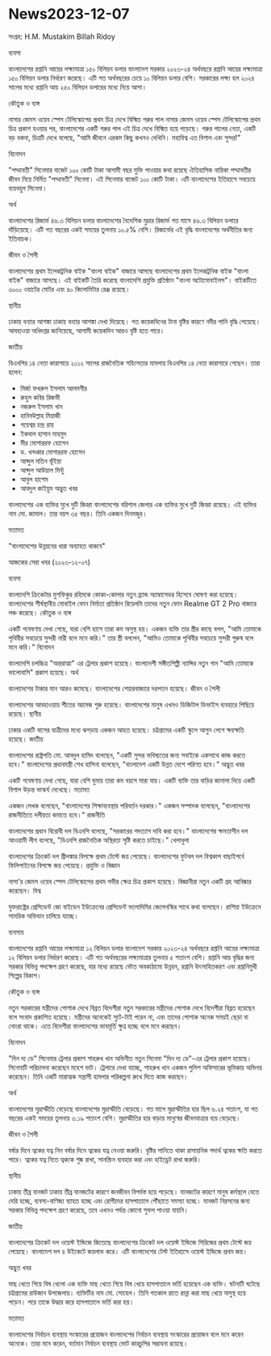 # News2023-12-07

সংগ্রহ: H.M. Mustakim Billah Ridoy

ব্যবসা

বাংলাদেশের রপ্তানি আয়ের লক্ষ্যমাত্রা ১৫০ বিলিয়ন ডলার
বাংলাদেশ সরকার ২০২৩-২৪ অর্থবছরে রপ্তানি আয়ের লক্ষ্যমাত্রা ১৫০ বিলিয়ন ডলার নির্ধারণ করেছে। এটি গত অর্থবছরের চেয়ে ১০ বিলিয়ন ডলার বেশি। সরকারের লক্ষ্য হল ২০২৪ সালের মধ্যে রপ্তানি আয় ২৫০ বিলিয়ন ডলারের মধ্যে নিয়ে আসা।

কৌতুক ও ব্যঙ্গ

নাসার জেমস ওয়েব স্পেস টেলিস্কোপের প্রথম চিত্র দেখে বিস্মিত গরুর পাল
নাসার জেমস ওয়েব স্পেস টেলিস্কোপের প্রথম চিত্র প্রকাশ হওয়ার পর, বাংলাদেশের একটি গরুর পাল এই চিত্র দেখে বিস্মিত হয়ে পড়েছে। গরুর পালের নেতা, একটি বড় বকনা, চিত্রটি দেখে বলেছে, "আমি জীবনে এরকম কিছু কখনও দেখিনি। মহাবিশ্ব এত বিশাল এবং সুন্দর!"

বিনোদন

"পদ্মাবতী" সিনেমার বাজেট ১০০ কোটি টাকা
আগামী বছর মুক্তি পাওয়ার কথা রয়েছে ঐতিহাসিক নায়িকা পদ্মাবতীর জীবন নিয়ে নির্মিত "পদ্মাবতী" সিনেমা। এই সিনেমার বাজেট ১০০ কোটি টাকা। এটি বাংলাদেশের ইতিহাসে সবচেয়ে ব্যয়বহুল সিনেমা।

অর্থ

বাংলাদেশের রিজার্ভ ৪৬.৩ বিলিয়ন ডলার
বাংলাদেশের বৈদেশিক মুদ্রার রিজার্ভ গত মাসে ৪৬.৩ বিলিয়ন ডলারে দাঁড়িয়েছে। এটি গত বছরের একই সময়ের তুলনায় ১০.৫% বেশি। রিজার্ভের এই বৃদ্ধি বাংলাদেশের অর্থনীতির জন্য ইতিবাচক।

জীবন ও শৈলী

বাংলাদেশের প্রথম ইলেকট্রনিক বাইক "বাংলা বাইক" বাজারে আসছে
বাংলাদেশের প্রথম ইলেকট্রনিক বাইক "বাংলা বাইক" বাজারে আসছে। এই বাইকটি তৈরি করেছে বাংলাদেশি প্রযুক্তি প্রতিষ্ঠান "বাংলা অটোমোবাইলস"। বাইকটিতে ৩০০০ ওয়াটের মোটর এবং ৪০ কিলোমিটার রেঞ্জ রয়েছে।

স্থানীয়

ঢাকায় বন্যার আশঙ্কা
ঢাকায় বন্যার আশঙ্কা দেখা দিয়েছে। গত কয়েকদিনের টানা বৃষ্টির কারণে নদীর পানি বৃদ্ধি পেয়েছে। আবহাওয়া অধিদপ্তর জানিয়েছে, আগামী কয়েকদিন আরও বৃষ্টি হতে পারে।

জাতীয়

বিএনপির ১৪ নেতা কারাগারে
২০১২ সালের রাজনৈতিক সহিংসতার মামলায় বিএনপির ১৪ নেতা কারাগারে গেছেন। তারা হলেন:

* মির্জা ফখরুল ইসলাম আলমগীর
* রুহুল কবির রিজভী
* নজরুল ইসলাম খান
* হাবিবউল্লাহ মিয়াজী
* গয়েশ্বর চন্দ্র রায়
* ইকবাল হাসান মাহমুদ
* মীর মোশাররফ হোসেন
* ড. খন্দকার মোশাররফ হোসেন
* আব্দুল মতিন ভূঁইয়া
* আব্দুল আউয়াল মিন্টু
* আবুল হাশেম
* আবদুল কাইয়ুম
অদ্ভুত খবর

বাংলাদেশের এক ব্যক্তির মুখে দুটি জিহ্বা
বাংলাদেশের বরিশাল জেলার এক ব্যক্তির মুখে দুটি জিহ্বা রয়েছে। এই ব্যক্তির নাম মো. জামাল। তার বয়স ৩৫ বছর। তিনি একজন দিনমজুর।

মতামত

"বাংলাদেশের উন্নয়নের ধারা অব্যাহত থাকবে"



আজকের সেরা খবর (২০২৩-১২-০৭)

ব্যবসা

বাংলাদেশি ক্রিকেটার মুশফিকুর রহিমকে কোকা-কোলার নতুন ব্র্যান্ড অ্যাম্বাসেডর হিসেবে ঘোষণা করা হয়েছে।
বাংলাদেশের শীর্ষস্থানীয় মোবাইল ফোন নির্মাতা প্রতিষ্ঠান রিয়েলমি তাদের নতুন ফোন Realme GT 2 Pro বাজারে লঞ্চ করেছে।
কৌতুক ও ব্যঙ্গ

একটি গবেষণায় দেখা গেছে, যারা বেশি হাসে তারা কম অসুস্থ হয়।
একজন ব্যক্তি তার স্ত্রীর কাছে বলল, "আমি তোমাকে পৃথিবীর সবচেয়ে সুন্দরী নারী বলে মনে করি।" তার স্ত্রী বললেন, "আমিও তোমাকে পৃথিবীর সবচেয়ে সুন্দরী পুরুষ বলে মনে করি।"
বিনোদন

বাংলাদেশি চলচ্চিত্র "অন্তরাত্মা" এর ট্রেলার প্রকাশ হয়েছে।
বাংলাদেশী সঙ্গীতশিল্পী ন্যান্সির নতুন গান "আমি তোমাকে ভালোবাসি" প্রকাশ হয়েছে।
অর্থ

বাংলাদেশের টাকার মান আরও কমেছে।
বাংলাদেশের শেয়ারবাজারে দরপতন হয়েছে।
জীবন ও শৈলী

বাংলাদেশের আবহাওয়ায় শীতের আমেজ শুরু হয়েছে।
বাংলাদেশের মানুষ এখনও ডিজিটাল ডিভাইস ব্যবহারে পিছিয়ে রয়েছে।
স্থানীয়

ঢাকার একটি বাসের যাত্রীদের মধ্যে ঝগড়ায় একজন আহত হয়েছে।
চট্টগ্রামের একটি স্কুলে আগুন লেগে ক্ষয়ক্ষতি হয়েছে।
জাতীয়

বাংলাদেশের রাষ্ট্রপতি মো. আবদুল হামিদ বলেছেন, "একটি সুন্দর ভবিষ্যতের জন্য সবাইকে একসাথে কাজ করতে হবে।"
বাংলাদেশের প্রধানমন্ত্রী শেখ হাসিনা বলেছেন, "বাংলাদেশ একটি উন্নত দেশে পরিণত হবে।"
অদ্ভুত খবর

একটি গবেষণায় দেখা গেছে, যারা বেশি ঘুমায় তারা কম বয়সে মারা যায়।
একটি ব্যক্তি তার বাড়ির জানালা দিয়ে একটি বিশাল উড়ন্ত ভাস্কর্য দেখেছে।
মতামত

একজন লেখক বলেছেন, "বাংলাদেশের শিক্ষাব্যবস্থায় পরিবর্তন দরকার।"
একজন সম্পাদক বলেছেন, "বাংলাদেশের রাজনীতিতে দলীয়তা কমাতে হবে।"
রাজনীতি

বাংলাদেশের প্রধান বিরোধী দল বিএনপি বলেছে, "সরকারের পদত্যাগ দাবি করা হবে।"
বাংলাদেশের ক্ষমতাসীন দল আওয়ামী লীগ বলেছে, "বিএনপি রাজনৈতিক অস্থিরতা সৃষ্টি করতে চাইছে।"
খেলাধুলা

বাংলাদেশের ক্রিকেট দল শ্রীলঙ্কার বিপক্ষে প্রথম টেস্টে জয় পেয়েছে।
বাংলাদেশের ফুটবল দল বিশ্বকাপ বাছাইপর্বে ফিলিপাইনের বিপক্ষে জয় পেয়েছে।
প্রযুক্তি ও বিজ্ঞান

নাসা'র জেমস ওয়েব স্পেস টেলিস্কোপের প্রথম গভীর ক্ষেত্র চিত্র প্রকাশ হয়েছে।
বিজ্ঞানীরা নতুন একটি গ্রহ আবিষ্কার করেছেন।
বিশ্ব

যুক্তরাষ্ট্রের প্রেসিডেন্ট জো বাইডেন ইউক্রেনের প্রেসিডেন্ট ভলোদিমির জেলেনস্কির সাথে কথা বলেছেন।
রাশিয়া ইউক্রেনে সামরিক অভিযান চালিয়ে যাচ্ছে।





ব্যবসায়

বাংলাদেশের রপ্তানি আয়ের লক্ষ্যমাত্রা ১২ বিলিয়ন ডলার
বাংলাদেশ সরকার ২০২৩-২৪ অর্থবছরে রপ্তানি আয়ের লক্ষ্যমাত্রা ১২ বিলিয়ন ডলার নির্ধারণ করেছে। এটি গত অর্থবছরের লক্ষ্যমাত্রার তুলনায় ৫ শতাংশ বেশি। রপ্তানি আয় বৃদ্ধির জন্য সরকার বিভিন্ন পদক্ষেপ গ্রহণ করেছে, যার মধ্যে রয়েছে ভৌত অবকাঠামো উন্নয়ন, রপ্তানি উৎসাহিতকরণ এবং রপ্তানিমুখী শিল্পের বিকাশ।

কৌতুক ও ব্যঙ্গ

নতুন সরকারের মন্ত্রীদের পোশাক দেখে বিব্রত বিদেশীরা
নতুন সরকারের মন্ত্রীদের পোশাক দেখে বিদেশীরা বিব্রত হয়েছেন বলে সংবাদ প্রকাশিত হয়েছে। মন্ত্রীদের অনেকেই স্যুট-টাই পরেন না, এবং তাদের পোশাক অনেক সময়ই ছেড়া বা নোংরা থাকে। এতে বিদেশীরা বাংলাদেশের ভাবমূর্তি ক্ষুণ্ন হচ্ছে বলে মনে করছেন।

বিনোদন

"দিন দ্য ডে" সিনেমার ট্রেলার প্রকাশ
শাহরুখ খান অভিনীত নতুন সিনেমা "দিন দ্য ডে"-এর ট্রেলার প্রকাশ হয়েছে। সিনেমাটি পরিচালনা করেছেন মহেশ ভাট। ট্রেলারে দেখা যাচ্ছে, শাহরুখ খান একজন পুলিশ অফিসারের ভূমিকায় অভিনয় করেছেন। তিনি একটি মারাত্মক সন্ত্রাসী হামলার পরিকল্পনা রুখে দিতে কাজ করছেন।

অর্থ

বাংলাদেশের মুদ্রাস্ফীতি বেড়েছে
বাংলাদেশের মুদ্রাস্ফীতি বেড়েছে। গত মাসে মুদ্রাস্ফীতির হার ছিল ৬.২৪ শতাংশ, যা গত বছরের একই সময়ের তুলনায় ৩.১৯ শতাংশ বেশি। মুদ্রাস্ফীতির হার বাড়ায় মানুষের জীবনযাত্রার ব্যয় বেড়েছে।

জীবন ও শৈলী

বর্ষার দিনে ত্বকের যত্ন নিন
বর্ষার দিনে ত্বকের যত্ন নেওয়া জরুরি। বৃষ্টির পানিতে থাকা রাসায়নিক পদার্থ ত্বকের ক্ষতি করতে পারে। ত্বকের যত্ন নিতে ত্বককে শুষ্ক রাখা, সানস্ক্রিন ব্যবহার করা এবং হাইড্রেট রাখা জরুরি।

স্থানীয়

ঢাকায় তীব্র যানজট
ঢাকায় তীব্র যানজটের কারণে জনজীবন বিপর্যস্ত হয়ে পড়েছে। যানজটের কারণে মানুষ কর্মস্থলে যেতে দেরি হচ্ছে, ব্যবসা-বাণিজ্য ব্যাহত হচ্ছে এবং রোগীদের হাসপাতালে পৌঁছাতে সমস্যা হচ্ছে। যানজট নিরসনের জন্য সরকার বিভিন্ন পদক্ষেপ গ্রহণ করেছে, তবে এখনও পর্যন্ত কোনো সুফল পাওয়া যায়নি।

জাতীয়

বাংলাদেশের ক্রিকেট দল ওয়েস্ট ইন্ডিজে জিতেছে
বাংলাদেশের ক্রিকেট দল ওয়েস্ট ইন্ডিজে সিরিজের প্রথম টেস্টে জয় পেয়েছে। বাংলাদেশ দল ৪ উইকেটে জয়লাভ করে। এটি বাংলাদেশের টেস্ট ইতিহাসে ওয়েস্ট ইন্ডিজে প্রথম জয়।

অদ্ভুত খবর

মাছ খেতে গিয়ে বিষ খেলো এক ব্যক্তি
মাছ খেতে গিয়ে বিষ খেয়ে হাসপাতালে ভর্তি হয়েছেন এক ব্যক্তি। ঘটনাটি ঘটেছে চট্টগ্রামের রাউজান উপজেলায়। ব্যক্তিটির নাম মো. সোহেল। তিনি গতকাল রাতে রান্না করা মাছ খেয়ে অসুস্থ হয়ে পড়েন। পরে তাকে উদ্ধার করে হাসপাতালে ভর্তি করা হয়।

মতামত

বাংলাদেশের নির্বাচন ব্যবস্থায় সংস্কারের প্রয়োজন
বাংলাদেশের নির্বাচন ব্যবস্থায় সংস্কারের প্রয়োজন বলে মনে করেন অনেকে। তারা মনে করেন, বর্তমান নির্বাচন ব্যবস্থায় ভোট কারচুপির সম্ভাবনা রয়েছে। 


